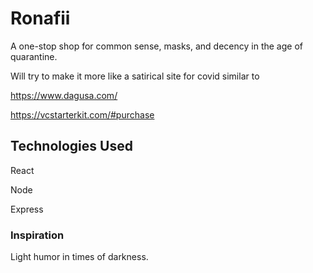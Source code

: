 # Ronafii

A one-stop shop for common sense, masks, and decency in the age of quarantine.

Will try to make it more like a satirical site for covid similar to

https://www.dagusa.com/

https://vcstarterkit.com/#purchase

## Technologies Used

React

Node

Express

### Inspiration

Light humor in times of darkness.
